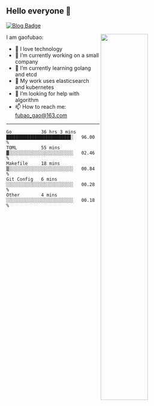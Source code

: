 ## Hello everyone 👋

[![Blog Badge](https://img.shields.io/badge/blog-60k+%20pageview-brightgreen)](https://www.jianshu.com/u/d777ec56a358)

<img align="right" width="50%" src="https://github-readme-stats.vercel.app/api?username=gaofubao&theme=dark">

I am gaofubao:

- 🔭 I love technology
- 🌱 I’m currently working on a small company
- 👯 I’m currently learning golang and etcd
- 💬 My work uses elasticsearch and kubernetes
- 🤔 I’m looking for help with algorithm
- 📫 How to reach me: fubao_gao@163.com

---


<!--START_SECTION:waka-->
```text
Go           36 hrs 3 mins   ████████████████████████░   96.00 % 
TOML         55 mins         ▓░░░░░░░░░░░░░░░░░░░░░░░░   02.46 % 
Makefile     18 mins         ▒░░░░░░░░░░░░░░░░░░░░░░░░   00.84 % 
Git Config   6 mins          ░░░░░░░░░░░░░░░░░░░░░░░░░   00.28 % 
Other        4 mins          ░░░░░░░░░░░░░░░░░░░░░░░░░   00.18 % 
```
<!--END_SECTION:waka-->
